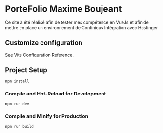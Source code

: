 # PorteFolio Maxime Boujeant

Ce site à été réalisé afin de tester mes compétence en VueJs et afin de 
mettre en place un environnement de Continious Intégration avec Hostinger

## Customize configuration

See [Vite Configuration Reference](https://vitejs.dev/config/).

## Project Setup

```sh
npm install
```

### Compile and Hot-Reload for Development

```sh
npm run dev
```

### Compile and Minify for Production

```sh
npm run build
```